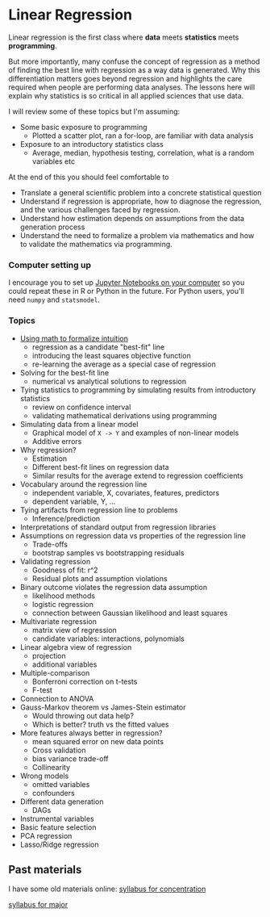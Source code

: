 # Linear Regression

Linear regression is the first class where **data** meets **statistics** meets **programming**.

But more importantly, many confuse the concept of regression as a method of finding the best line
with regression as a way data is generated. Why this differentiation matters goes beyond regression
and highlights the care required when people are performing data analyses. The lessons here
will explain why statistics is so critical in all applied sciences that use data.

I will review some of these topics but I'm assuming:
- Some basic exposure to programming
  - Plotted a scatter plot, ran a for-loop, are familiar with data analysis
- Exposure to an introductory statistics class
  - Average, median, hypothesis testing, correlation, what is a random variables etc

At the end of this you should feel comfortable to
- Translate a general scientific problem into a concrete statistical question
- Understand if regression is appropriate, how to diagnose the regression,
  and the various challenges faced by regression.
- Understand how estimation depends on assumptions from the data generation process
- Understand the need to formalize a problem via mathematics and how to validate the mathematics via programming.


### Computer setting up
I encourage you to set up [Jupyter Notebooks on your computer](../../setup/conda_and_navigator_setup.md)
so you could repeat these in R or Python in the future. For Python users, you'll need `numpy` and `statsmodel`.

### Topics
- [Using math to formalize intuition](lectures/formalize_intuition.md)
  - regression as a candidate "best-fit" line
  - introducing the least squares objective function
  - re-learning the average as a special case of regression
- Solving for the best-fit line
  - numerical vs analytical solutions to regression
- Tying statistics to programming by simulating results from introductory statistics
  - review on confidence interval
  - validating mathematical derivations using programming
- Simulating data from a linear model
  - Graphical model of `X -> Y` and examples of non-linear models
  - Additive errors
- Why regression?
  - Estimation
  - Different best-fit lines on regression data
  - Similar results for the average extend to regression coefficients
- Vocabulary around the regression line
  - independent variable, X, covariates, features, predictors
  - dependent variable, Y, ...
- Tying artifacts from regression line to problems
  - Inference/prediction
- Interpretations of standard output from regression libraries
- Assumptions on regression data vs properties of the regression line
  - Trade-offs
  - bootstrap samples vs bootstrapping residuals
- Validating regression
  - Goodness of fit: r^2
  - Residual plots and assumption violations
- Binary outcome violates the regression data assumption
  - likelihood methods
  - logistic regression
  - connection between Gaussian likelihood and least squares
- Multivariate regression
  - matrix view of regression
  - candidate variables: interactions, polynomials
- Linear algebra view of regression
  - projection
  - additional variables
- Multiple-comparison
  - Bonferroni correction on t-tests
  - F-test
- Connection to ANOVA
- Gauss-Markov theorem vs James-Stein estimator
  - Would throwing out data help?
  - Which is better? truth vs the fitted values
- More features always better in regression?
  - mean squared error on new data points
  - Cross validation
  - bias variance trade-off
  - Collinearity
- Wrong models
  - omitted variables
  - confounders
- Different data generation
  - DAGs
- Instrumental variables
- Basic feature selection
- PCA regression
- Lasso/Ridge regression


## Past materials
I have some old materials online:
[syllabus for concentration](minor_syllabus.md)

[syllabus for major](major_syllabus.md)



